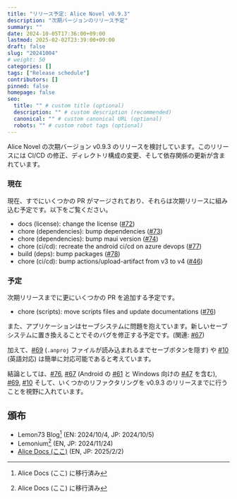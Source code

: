 ```yaml
---
title: "リリース予定: Alice Novel v0.9.3"
description: "次期バージョンのリリース予定"
summary: ""
date: 2024-10-05T17:36:00+09:00
lastmod: 2025-02-02T23:39:00+09:00
draft: false
slug: "20241004"
# weight: 50
categories: []
tags: ["Release schedule"]
contributors: []
pinned: false
homepage: false
seo:
  title: "" # custom title (optional)
  description: "" # custom description (recommended)
  canonical: "" # custom canonical URL (optional)
  robots: "" # custom robot tags (optional)
---
```


Alice Novel の次期バージョン v0.9.3 のリリースを検討しています。このリリースには CI/CD の修正、ディレクトリ構成の変更、そして依存関係の更新が含まれています。

### 現在

現在、すでにいくつかの PR がマージされており、それらは次期リリースに組み込む予定です。以下をご覧ください。

- docs (license): change the license ([#72](https://github.com/AliceNovel/AliceNovel/pull/72))
- chore (dependencies): bump dependencies ([#73](https://github.com/AliceNovel/AliceNovel/pull/73))
- chore (dependencies): bump maui version ([#74](https://github.com/AliceNovel/AliceNovel/pull/74))
- chore (ci/cd): recreate the android ci/cd on azure devops ([#77](https://github.com/AliceNovel/AliceNovel/pull/77))
- build (deps): bump packages ([#78](https://github.com/AliceNovel/AliceNovel/pull/78))
- chore (ci/cd): bump actions/upload-artifact from v3 to v4 ([#46](https://github.com/AliceNovel/AliceNovel/pull/46))

### 予定

次期リリースまでに更にいくつかの PR を追加する予定です。

- chore (scripts): move scripts files and update documentations ([#76](https://github.com/AliceNovel/AliceNovel/pull/76))

また、アプリケーションはセーブシステムに問題を抱えています。新しいセーブシステムに置き換えることでそのバグを修正する予定です。(関連: [#67](https://github.com/AliceNovel/AliceNovel/issues/67))

加えて、[#69](https://github.com/AliceNovel/AliceNovel/issues/69) (`.anproj` ファイルが読み込まれるまでセーブボタンを隠す) や [#10](https://github.com/AliceNovel/AliceNovel/issues/10) (英語対応) は簡単に対応可能であると考えています。

結論としては、[#76](https://github.com/AliceNovel/AliceNovel/pull/76), [#67](https://github.com/AliceNovel/AliceNovel/pull/67) (Android の [#61](https://github.com/AliceNovel/AliceNovel/issues/61) と Windows 向けの [#47](https://github.com/AliceNovel/AliceNovel/issues/47) を含む), [#69](https://github.com/AliceNovel/AliceNovel/pull/69), [#10](https://github.com/AliceNovel/AliceNovel/pull/10) そして、いくつかのリファクタリングを v0.9.3 のリリースまでに行うことを視野に入れています。

## 頒布

- Lemon73 Blog[^new-website] (EN: 2024/10/4, JP: 2024/10/5)
- Lemonium[^new-website] (EN, JP: 2024/11/24)
- [Alice Docs (ここ)](./) (EN, JP: 2025/2/2)

[^new-website]: Alice Docs (ここ) に移行済み
